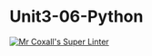 # Unit3-06-Python
[![Mr Coxall's Super Linter](https://github.com/<ICS3U-C-Programming-Enoch-O/Unit3-06-Python>/workflows/Mr%20Coxall's%20Super%20Linter/badge.svg)](https://github.com/<ICS3U-C-Programming-Enoch-O/Unit3-06-Python>/actions/)
